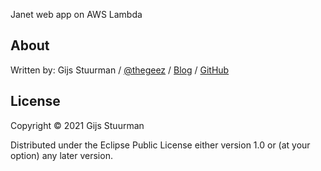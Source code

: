 Janet web app on AWS Lambda

## About

Written by:
Gijs Stuurman / [@thegeez][twt] / [Blog][blog] / [GitHub][github]

[twt]: http://twitter.com/thegeez
[blog]: http://thegeez.net
[github]: https://github.com/thegeez

## License

Copyright © 2021 Gijs Stuurman

Distributed under the Eclipse Public License either version 1.0 or (at
your option) any later version.

